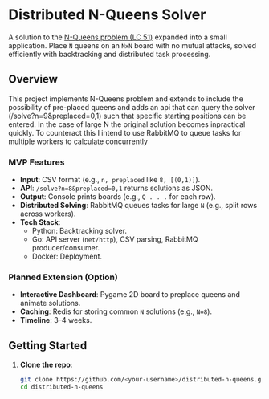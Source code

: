 # Distributed N-Queens Solver

A solution to the [N-Queens problem (LC 51)](https://leetcode.com/problems/n-queens/) expanded into a small application. Place `N` queens on an `NxN` board with no mutual attacks, solved efficiently with backtracking and distributed task processing.

## Overview

This project implements N-Queens problem and extends to include the possibility of pre-placed queens and adds an api that can query the solver (/solve?n=9&preplaced=0,1) such that specific starting positions can be entered. In the case of large N the original solution becomes inpractical quickly. To counteract this I intend to use RabbitMQ to queue tasks for multiple workers to calculate concurrently

### MVP Features
- **Input**: CSV format (e.g., `n, preplaced` like `8, [(0,1)]`).
- **API**: `/solve?n=8&preplaced=0,1` returns solutions as JSON.
- **Output**: Console prints boards (e.g., `Q . . .` for each row).
- **Distributed Solving**: RabbitMQ queues tasks for large `N` (e.g., split rows across workers).
- **Tech Stack**:
  - Python: Backtracking solver.
  - Go: API server (`net/http`), CSV parsing, RabbitMQ producer/consumer.
  - Docker: Deployment.

### Planned Extension (Option)
- **Interactive Dashboard**: Pygame 2D board to preplace queens and animate solutions.
- **Caching**: Redis for storing common `N` solutions (e.g., `N=8`).
- **Timeline**: 3–4 weeks.

## Getting Started

1. **Clone the repo**:
   ```bash
   git clone https://github.com/<your-username>/distributed-n-queens.git
   cd distributed-n-queens
